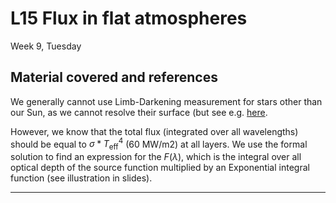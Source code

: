 # L15 Flux in flat atmospheres

Week 9, Tuesday


## Material covered and references


We generally cannot use Limb-Darkening measurement for stars other than our Sun, as we cannot resolve their surface (but see e.g. [here](http://articles.adsabs.harvard.edu/cgi-bin/nph-iarticle_query?1996ApJ...459..278M&amp;data_type=PDF_HIGH&amp;whole_paper=YES&amp;type=PRINTER&amp;filetype=.pdf).

However, we know that the total flux (integrated over all wavelengths) should be equal to $\sigma*T_\mathrm{eff}^4$ (60 MW/m2) at all layers.
We use the formal solution to find an expression for the $F(\lambda)$, which is the integral over all optical depth of the source function multiplied by an Exponential integral function (see illustration in slides). 

---
